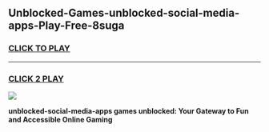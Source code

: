 
## Unblocked-Games-unblocked-social-media-apps-Play-Free-8suga
<h3>
<a href="https://premium76.site?title=unblocked-social-media-apps&ref=18A1">CLICK TO PLAY</a></h3>
<hr>

<h3>
<a href="https://premium76.site?title=unblocked-social-media-apps&ref=18A1">CLICK 2 PLAY</a>
  
</h3>

<a href="https://premium76.site?title=unblocked-social-media-apps&ref=18A1"><img src="https://clearcache.store/games.png"></a>


**unblocked-social-media-apps games unblocked: Your Gateway to Fun and Accessible Online Gaming**

